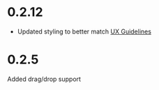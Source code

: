 # 0.2.12
* Updated styling to better match [UX Guidelines](https://confluence.ciena.com/display/blueplanet/File+chooser+-+RR)

# 0.2.5

Added drag/drop support
